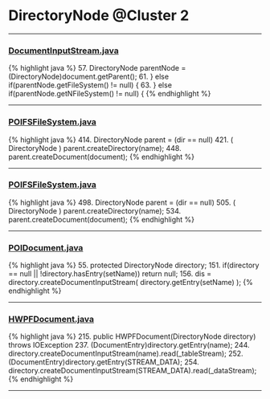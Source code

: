 # DirectoryNode @Cluster 2

***

### [DocumentInputStream.java](https://searchcode.com/codesearch/view/97397924/)
{% highlight java %}
57. DirectoryNode parentNode = (DirectoryNode)document.getParent();
61. } else if(parentNode.getFileSystem() != null) {
63. } else if(parentNode.getNFileSystem() != null) {
{% endhighlight %}

***

### [POIFSFileSystem.java](https://searchcode.com/codesearch/view/15642276/)
{% highlight java %}
414. DirectoryNode parent   = (dir == null)
421.         ( DirectoryNode ) parent.createDirectory(name);
448.     parent.createDocument(document);
{% endhighlight %}

***

### [POIFSFileSystem.java](https://searchcode.com/codesearch/view/97397929/)
{% highlight java %}
498. DirectoryNode parent   = (dir == null)
505.         ( DirectoryNode ) parent.createDirectory(name);
534.     parent.createDocument(document);
{% endhighlight %}

***

### [POIDocument.java](https://searchcode.com/codesearch/view/97383067/)
{% highlight java %}
55. protected DirectoryNode directory;
151.    if(directory == null || !directory.hasEntry(setName)) return null;
156.       dis = directory.createDocumentInputStream( directory.getEntry(setName) );
{% endhighlight %}

***

### [HWPFDocument.java](https://searchcode.com/codesearch/view/97383956/)
{% highlight java %}
215. public HWPFDocument(DirectoryNode directory) throws IOException
237.           (DocumentEntry)directory.getEntry(name);
244.   directory.createDocumentInputStream(name).read(_tableStream);
252.         (DocumentEntry)directory.getEntry(STREAM_DATA);
254.     directory.createDocumentInputStream(STREAM_DATA).read(_dataStream);
{% endhighlight %}

***

